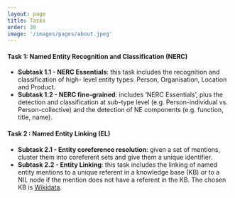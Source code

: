 ```yaml
---
layout: page
title: Tasks
order: 30
image: '/images/pages/about.jpeg'
---
```


#### Task 1: Named Entity Recognition and Classification (NERC)

- **Subtask 1.1 - NERC Essentials**: this task includes the recognition and classification of high-
  level entity types: Person, Organisation, Location and Product.
- **Subtask 1.2 - NERC fine-grained**: includes ‘NERC Essentials’, plus the detection and
  classification at sub-type level (e.g. Person-individual vs. Person-collective) and the detection of NE components (e.g. function, title, name).

#### Task 2 : Named Entity Linking (EL)

- **Subtask 2.1 - Entity coreference resolution**: given a set of mentions,
cluster them into coreferent sets and give them a unique identifier.
- **Subtask 2.2 - Entity Linking**: this task includes the linking of named entity mentions to a
  unique referent in a knowledge base (KB) or to a NIL node if the mention does not have a
  referent in the KB. The chosen KB is [Wikidata](https://wikidata.org).

